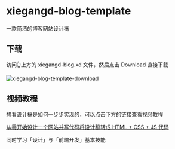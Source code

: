 # xiegangd-blog-template
一款简洁的博客网站设计稿

## 下载

访问👆上方的 xiegangd-blog.xd 文件，然后点击 Download 直接下载

![xiegangd-blog-template-download](http://xiegangd-img.oss-cn-shenzhen.aliyuncs.com/md/20190220-091206-599.png "xiegangd-blog-template-download")

## 视频教程

想看设计稿是如何一步步实现的，可以点击下方的链接查看视频教程

[从零开始设计一个网站并写代码将设计稿转成 HTML + CSS + JS 代码](http://www.xiegangd.com/course)

同时学习「设计」与「前端开发」基本技能
